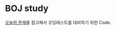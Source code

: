 # BOJ study
[오늘의 문제](https://github.com/tony9402/baekjoon/blob/main/picked.md)를 참고해서 코딩테스트를 대비하기 위한 Code.